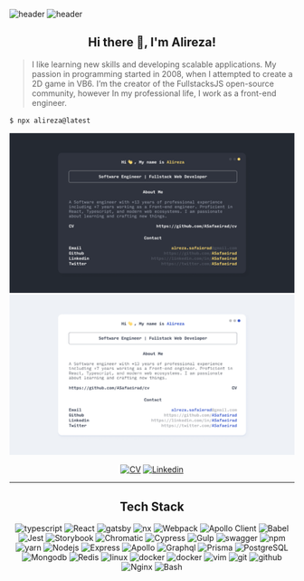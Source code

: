 ![header](https://raw.githubusercontent.com/frontendmonster/frontendmonster/main/assets/header.png#gh-dark-mode-only)
![header](https://raw.githubusercontent.com/frontendmonster/frontendmonster/main/assets/header-light.png#gh-light-mode-only)

<div align="center" >

## Hi there 👋, I'm Alireza!

</div>

> I like learning new skills and developing scalable applications. My passion in programming started in 2008, when I attempted to create a 2D game in VB6. I’m the creator of the FullstacksJS open-source community, however In my professional life, I work as a front-end engineer.

```bash
$ npx alireza@latest
```

![console](https://raw.githubusercontent.com/ASafaeirad/ASafaeirad/main/assets/console.png#gh-dark-mode-only)
![console](https://raw.githubusercontent.com/ASafaeirad/ASafaeirad/main/assets/console-light.png#gh-light-mode-only)

<div align="center">

<a href="https://github.com/ASafaeirad/cv">![CV](https://img.shields.io/static/v1?logo=bookstack&message=CV&label=&color=F3CB65&logoColor=333&style=flat-square)</a>
<a href="https://www.linkedin.com/in/alireza-safaeirad/">![Linkedin](https://img.shields.io/badge/-LinkedIn-black.svg?style=flat-square&logo=linkedin&color=F3CB65&logoColor=333)</a>

</div>

---

<div align="center">

## Tech Stack

![typescript](https://img.shields.io/static/v1?logo=typescript&label=&message=Typescript&color=2D333B&logoWidth=20&logoColor=EEE&style=flat-square)
![React](https://img.shields.io/static/v1?logo=react&label=&message=React&color=2D333B&logoWidth=20&logoColor=EEE&style=flat-square)
![gatsby](https://img.shields.io/static/v1?logo=Gatsby&label=&message=Gatsby&color=2D333B&logoWidth=20&logoColor=EEE&style=flat-square)
![nx](https://img.shields.io/static/v1?logo=nx&label=&message=nx&color=2D333B&logoWidth=20&logoColor=EEE&style=flat-square)
![Webpack](https://img.shields.io/static/v1?logo=webpack&label=&message=Webpack&color=2D333B&logoWidth=20&logoColor=EEE&style=flat-square)
![Apollo Client](https://img.shields.io/static/v1?logo=apollographql&label=&message=ApolloClient&color=2D333B&logoWidth=20&logoColor=EEE&style=flat-square)
![Babel](https://img.shields.io/static/v1?logo=Babel&label=&message=Babel&color=2D333B&logoWidth=20&logoColor=EEE&style=flat-square)
![Jest](https://img.shields.io/static/v1?logo=Jest&label=&message=Jest&color=2D333B&logoWidth=20&logoColor=EEE&style=flat-square)
![Storybook](https://img.shields.io/static/v1?logo=Storybook&label=&message=Storybook&color=2D333B&logoWidth=20&logoColor=EEE&style=flat-square)
![Chromatic](https://img.shields.io/static/v1?logo=storybook&label=&message=Chromatic&color=2D333B&logoWidth=20&logoColor=EEE&style=flat-square)
![Cypress](https://img.shields.io/static/v1?logo=cypress&label=&message=Cypress&color=2D333B&logoWidth=20&logoColor=EEE&style=flat-square)
![Gulp](https://img.shields.io/static/v1?logo=Gulp&label=&message=Gulp&color=2D333B&logoWidth=20&logoColor=EEE&style=flat-square)
![swagger](https://img.shields.io/static/v1?logo=swagger&label=&message=swagger&color=2D333B&logoWidth=20&logoColor=EEE&style=flat-square)
![npm](https://img.shields.io/static/v1?logo=npm&label=&message=npm&color=2D333B&logoWidth=20&logoColor=EEE&style=flat-square)
![yarn](https://img.shields.io/static/v1?logo=yarn&label=&message=yarn&color=2D333B&logoWidth=20&logoColor=EEE&style=flat-square)
![Nodejs](https://img.shields.io/static/v1?logo=nodedotjs&label=&message=NodeJS&color=2D333B&logoWidth=20&logoColor=EEE&style=flat-square)
![Express](https://img.shields.io/static/v1?logo=Express&label=&message=Express&color=2D333B&logoWidth=20&logoColor=EEE&style=flat-square)
![Apollo](https://img.shields.io/static/v1?logo=apollographql&label=&message=Apollo%20Server&color=2D333B&logoWidth=20&logoColor=EEE&style=flat-square)
![Graphql](https://img.shields.io/static/v1?logo=graphql&label=&message=Graphql&color=2D333B&logoWidth=20&logoColor=EEE&style=flat-square)
![Prisma](https://img.shields.io/static/v1?logo=prisma&label=&message=Prisma&color=2D333B&logoWidth=20&logoColor=EEE&style=flat-square)
![PostgreSQL](https://img.shields.io/static/v1?logo=postgresql&label=&message=Postgresql&color=2D333B&logoWidth=20&logoColor=EEE&style=flat-square)
![Mongodb](https://img.shields.io/static/v1?logo=redis&label=&message=Redis&color=2D333B&logoWidth=20&logoColor=EEE&style=flat-square)
![Redis](https://img.shields.io/static/v1?logo=mongodb&label=&message=MongoDB&color=2D333B&logoWidth=20&logoColor=EEE&style=flat-square)
![linux](https://img.shields.io/static/v1?logo=linux&label=&message=linux&color=2D333B&logoWidth=20&logoColor=EEE&style=flat-square)
![docker](https://img.shields.io/static/v1?logo=docker&label=&message=docker&color=2D333B&logoWidth=20&logoColor=EEE&style=flat-square)
![docker](https://img.shields.io/static/v1?logo=docker&label=&message=docker-compose&color=2D333B&logoWidth=20&logoColor=EEE&style=flat-square)
![vim](https://img.shields.io/static/v1?logo=vim&label=&message=vim&color=2D333B&logoWidth=20&logoColor=EEE&style=flat-square)
![git](https://img.shields.io/static/v1?logo=git&label=&message=git&color=2D333B&logoWidth=20&logoColor=EEE&style=flat-square)
![github](https://img.shields.io/static/v1?logo=github&label=&message=Github&color=2D333B&logoWidth=20&logoColor=EEE&style=flat-square)
![Nginx](https://img.shields.io/static/v1?logo=Nginx&label=&message=Nginx&color=2D333B&logoWidth=20&logoColor=EEE&style=flat-square)
![Bash](https://img.shields.io/static/v1?logo=gnubash&label=&message=Bash&color=2D333B&logoWidth=20&logoColor=EEE&style=flat-square)

</div>
